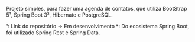 Projeto simples, para fazer uma agenda de contatos, que utiliza BootStrap 5¹, Spring Boot 3², Hibernate e PostgreSQL.

¹: Link do repositório -> Em desenvolvimento
²: Do ecosistema Spring Boot, foi utilizado Spring Rest e Spring Data.

